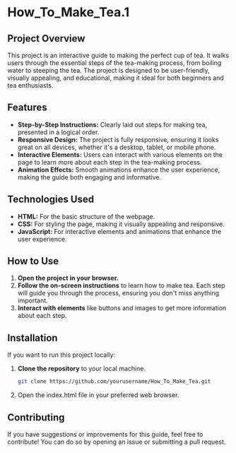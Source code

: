 # How_To_Make_Tea.1

## Project Overview
This project is an interactive guide to making the perfect cup of tea. It walks users through the essential steps of the tea-making process, from boiling water to steeping the tea. The project is designed to be user-friendly, visually appealing, and educational, making it ideal for both beginners and tea enthusiasts.

## Features
- **Step-by-Step Instructions:** Clearly laid out steps for making tea, presented in a logical order.
- **Responsive Design:** The project is fully responsive, ensuring it looks great on all devices, whether it's a desktop, tablet, or mobile phone.
- **Interactive Elements:** Users can interact with various elements on the page to learn more about each step in the tea-making process.
- **Animation Effects:** Smooth animations enhance the user experience, making the guide both engaging and informative.

## Technologies Used
- **HTML:** For the basic structure of the webpage.
- **CSS:** For styling the page, making it visually appealing and responsive.
- **JavaScript:** For interactive elements and animations that enhance the user experience.

## How to Use
1. **Open the project in your browser.**
2. **Follow the on-screen instructions** to learn how to make tea. Each step will guide you through the process, ensuring you don't miss anything important.
3. **Interact with elements** like buttons and images to get more information about each step.

## Installation
If you want to run this project locally:
1. **Clone the repository** to your local machine.
   ```bash
   git clone https://github.com/yourusername/How_To_Make_Tea.git
2. Open the index.html file in your preferred web browser.

## Contributing
If you have suggestions or improvements for this guide, feel free to contribute! You can do so by opening an issue or submitting a pull request.


